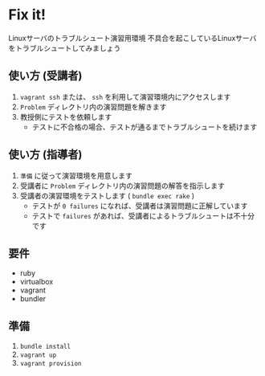 # Fix it!

Linuxサーバのトラブルシュート演習用環境
不具合を起こしているLinuxサーバをトラブルシュートしてみましょう

## 使い方 (受講者)

1. `vagrant ssh` または、 `ssh` を利用して演習環境内にアクセスします
2. `Problem` ディレクトリ内の演習問題を解きます
3. 教授側にテストを依頼します
   - テストに不合格の場合、テストが通るまでトラブルシュートを続けます

## 使い方 (指導者)

1. `準備` に従って演習環境を用意します
2. 受講者に `Problem` ディレクトリ内の演習問題の解答を指示します
3. 受講者の演習環境をテストします ( `bundle exec rake` )
   - テストが `0 failures` になれば、受講者は演習問題に正解しています
   - テストで `failures` があれば、受講者によるトラブルシュートは不十分です

## 要件
- ruby
- virtualbox
- vagrant
- bundler

## 準備
1. `bundle install`
2. `vagrant up`
3. `vagrant provision`
